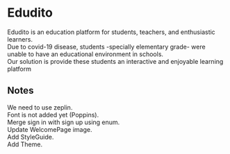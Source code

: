 # Edudito

Edudito is an education platform for students, teachers, and enthusiastic learners.  
Due to covid-19 disease, students -specially elementary grade- were unable to have an educational environment in schools.  
Our solution is provide these students an interactive and enjoyable learning platform 

## Notes
We need to use zeplin.  
Font is not added yet (Poppins).  
Merge sign in with sign up using enum.  
Update WelcomePage image.   
Add StyleGuide.  
Add Theme.  
